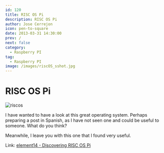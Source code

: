 ```yaml
---
id: 120
title: RISC OS Pi
description: RISC OS Pi
author: Jose Cerrejon
icon: pen-to-square
date: 2013-03-31 14:30:00
prev: /
next: false
category:
  - Raspberry PI
tag:
  - Raspberry PI
image: /images/riscOS_sshot.jpg
---
```


# RISC OS Pi

![riscos](/images/riscOS_sshot.jpg)

I have wanted to have a look at this great operating system. Perhaps preparing a post in Spanish, as I have not seen one and could be useful to someone. What do you think?

Meanwhile, I leave you with this one that I found very useful.

Link: [element14 - Discovering RISC OS Pi](http://www.element14.com/community/blogs/mirandasoft/2013/03/24/raspberry-pi-discovering-risc-os-pi)